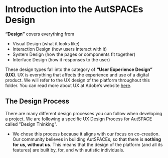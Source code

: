 # Introduction into the AutSPACEs Design

**“Design”** covers everything from 
- Visual Design (what it looks like)
- Interaction Design (how users interact with it)
- System Design (how the pages or components fit together)
- Interface Design (how it responses to the user)

These design types fall into the category of **“User Experience Design” (UX)**. UX is everything that affects the experience and use of a digital product. We will refer to the UX design of the platform throughout this folder. 
You can read more about UX at Adobe’s website [here](https://xd.adobe.com/ideas/career-tips/what-is-ux-design/).  


## The Design Process 
There are many different design processes you can follow when developing a project. We are following a specific UX Design Process for AutSPACE called "Design Thinking". 
- We chose this process because it aligns with our focus on co-creation. Our community believes in building AutSPACEs, so that there is __nothing for us, without us__. This means that the design of the platform (and all its features) are built by, for, and with autistic individuals. 





